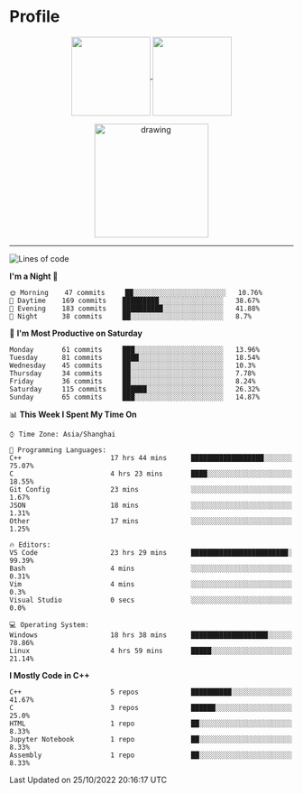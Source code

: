 # Profile

<p align="center">
  <a href="https://github.com/SourVoice">
    <img
      align="center"
      height="140em"
      src="https://github-readme-stats.vercel.app/api?username=SourVoice&show_icons=true&include_all_commits=true&count_private=true&theme=tokyonight"
    />
  </a>
  <a href="https://github.com/SourVoice">
    <img
      align="center"
      height="140em"
      src="https://github-readme-stats.vercel.app/api/top-langs/?username=SourVoice&show_icons=true&include_all_commits=true&count_private=true&layout=compact&theme=tokyonight"
    />
  </a>
</p>

<p align="center">
   <a href="https://github.com/SourVoice">
    <img
      align="center"
      height="202em"
      alt="drawing"
      src="https://activity-graph.herokuapp.com/graph?username=SourVoice&theme=react-dark"
    />
  </a>
</p>

---
<!--START_SECTION:waka-->
![Lines of code](https://img.shields.io/badge/From%20Hello%20World%20I%27ve%20Written-244%20Thousand%20lines%20of%20code-blue)

**I'm a Night 🦉** 

```text
🌞 Morning    47 commits     ██░░░░░░░░░░░░░░░░░░░░░░░   10.76% 
🌆 Daytime    169 commits    █████████░░░░░░░░░░░░░░░░   38.67% 
🌃 Evening    183 commits    ██████████░░░░░░░░░░░░░░░   41.88% 
🌙 Night      38 commits     ██░░░░░░░░░░░░░░░░░░░░░░░   8.7%

```
📅 **I'm Most Productive on Saturday** 

```text
Monday       61 commits     ███░░░░░░░░░░░░░░░░░░░░░░   13.96% 
Tuesday      81 commits     ████░░░░░░░░░░░░░░░░░░░░░   18.54% 
Wednesday    45 commits     ██░░░░░░░░░░░░░░░░░░░░░░░   10.3% 
Thursday     34 commits     ██░░░░░░░░░░░░░░░░░░░░░░░   7.78% 
Friday       36 commits     ██░░░░░░░░░░░░░░░░░░░░░░░   8.24% 
Saturday     115 commits    ██████░░░░░░░░░░░░░░░░░░░   26.32% 
Sunday       65 commits     ███░░░░░░░░░░░░░░░░░░░░░░   14.87%

```


📊 **This Week I Spent My Time On** 

```text
⌚︎ Time Zone: Asia/Shanghai

💬 Programming Languages: 
C++                      17 hrs 44 mins      ██████████████████░░░░░░░   75.07% 
C                        4 hrs 23 mins       ████░░░░░░░░░░░░░░░░░░░░░   18.55% 
Git Config               23 mins             ░░░░░░░░░░░░░░░░░░░░░░░░░   1.67% 
JSON                     18 mins             ░░░░░░░░░░░░░░░░░░░░░░░░░   1.31% 
Other                    17 mins             ░░░░░░░░░░░░░░░░░░░░░░░░░   1.25%

🔥 Editors: 
VS Code                  23 hrs 29 mins      ████████████████████████░   99.39% 
Bash                     4 mins              ░░░░░░░░░░░░░░░░░░░░░░░░░   0.31% 
Vim                      4 mins              ░░░░░░░░░░░░░░░░░░░░░░░░░   0.3% 
Visual Studio            0 secs              ░░░░░░░░░░░░░░░░░░░░░░░░░   0.0%

💻 Operating System: 
Windows                  18 hrs 38 mins      ███████████████████░░░░░░   78.86% 
Linux                    4 hrs 59 mins       █████░░░░░░░░░░░░░░░░░░░░   21.14%

```

**I Mostly Code in C++** 

```text
C++                      5 repos             ██████████░░░░░░░░░░░░░░░   41.67% 
C                        3 repos             ██████░░░░░░░░░░░░░░░░░░░   25.0% 
HTML                     1 repo              ██░░░░░░░░░░░░░░░░░░░░░░░   8.33% 
Jupyter Notebook         1 repo              ██░░░░░░░░░░░░░░░░░░░░░░░   8.33% 
Assembly                 1 repo              ██░░░░░░░░░░░░░░░░░░░░░░░   8.33%

```



 Last Updated on 25/10/2022 20:16:17 UTC
<!--END_SECTION:waka-->
